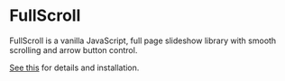 # FullScroll
FullScroll is a vanilla JavaScript, full page slideshow library with smooth scrolling and arrow button control.

[See this](http://rapidtsoftware.github.io/FullScroll/) for details and installation.

